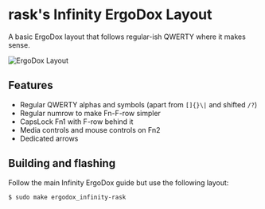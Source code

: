 # rask's Infinity ErgoDox Layout

A basic ErgoDox layout that follows regular-ish QWERTY where it
makes sense.

![ErgoDox Layout](https://i.imgur.com/jYDInaY.png)

## Features

-   Regular QWERTY alphas and symbols (apart from `[]{}\|` and shifted `/?`)
-   Regular numrow to make Fn-F-row simpler
-   CapsLock Fn1 with F-row behind it
-   Media controls and mouse controls on Fn2
-   Dedicated arrows

## Building and flashing

Follow the main Infinity ErgoDox guide but use the following layout:

    $ sudo make ergodox_infinity-rask
